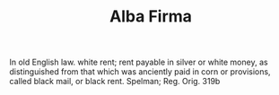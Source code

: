 ---
title: Alba Firma
letter: A
permalink: "/definitions/alba-firma.html"
body: In old English law. white rent; rent payable in silver or white money, as distinguished
  from that which was anciently paid in corn or provisions, called black mail, or
  black rent. Spelman; Reg. Orig. 319b
published_at: '2018-07-07'
layout: post
---